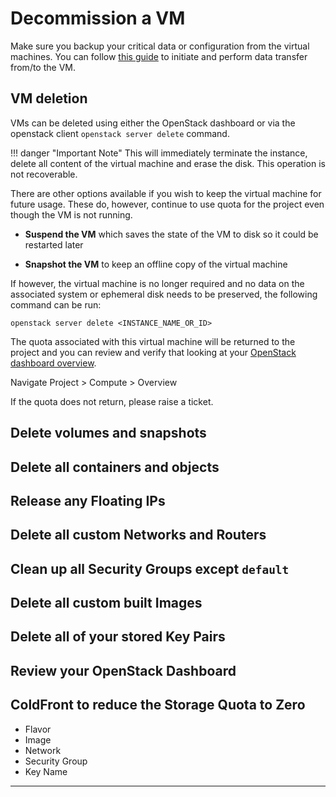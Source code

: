 # Decommission a VM

Make sure you backup your critical data or configuration from the virtual machines.
You can follow [this guide](../data-transfer/data-transfer-from-to-vm.md) to
initiate and perform data transfer from/to the VM.

## VM deletion

VMs can be deleted using either the OpenStack dashboard or via the openstack client
`openstack server delete` command.

!!! danger "Important Note"
    This will immediately terminate the instance, delete all content of the
    virtual machine and erase the disk. This operation is not recoverable.

There are other options available if you wish to keep the virtual machine for
future usage. These do, however, continue to use quota for the project even though
the VM is not running.

- **Suspend the VM** which saves the state of the VM to disk so it could be restarted
later

- **Snapshot the VM** to keep an offline copy of the virtual machine

If however, the virtual machine is no longer required and no data on the
associated system or ephemeral disk needs to be preserved, the following command
can be run:

    openstack server delete <INSTANCE_NAME_OR_ID>

The quota associated with this virtual machine will be returned to the project
and you can review and verify that looking at your
[OpenStack dashboard overview](../logging-in/dashboard-overview.md#compute-panel).

Navigate Project > Compute > Overview

If the quota does not return, please raise a ticket.

## Delete volumes and snapshots

## Delete all containers and objects

## Release any Floating IPs

## Delete all custom Networks and Routers

## Clean up all Security Groups except `default`

## Delete all custom built Images

## Delete all of your stored Key Pairs

## Review your OpenStack Dashboard

## ColdFront to reduce the Storage Quota to Zero

- Flavor
- Image
- Network
- Security Group
- Key Name



---